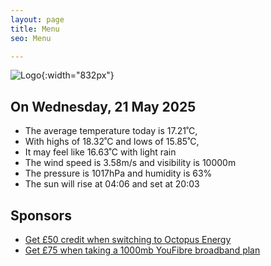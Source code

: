 ```yaml
---
layout: page
title: Menu
seo: Menu

---
```


![Logo](/images/logo.jpg){:width="832px"}

<!-- weather_marker starts -->
## On Wednesday, 21 May 2025

- The average temperature today is 17.21˚C,
- With highs of 18.32˚C and lows of 15.85˚C,
- It may feel like 16.63˚C with light rain
- The wind speed is 3.58m/s and visibility is 10000m
- The pressure is 1017hPa and humidity is 63%
- The sun will rise at 04:06 and set at 20:03

<!-- weather_marker ends -->

## Sponsors

- [Get £50 credit when switching to Octopus Energy](https://bit.ly/3oD1nnS)
- [Get £75 when taking a 1000mb YouFibre broadband plan](https://aklam.io/91zWhU?)
